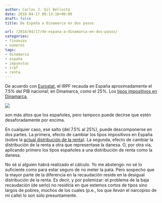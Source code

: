 ```yaml
---
author: Carlos J. Gil Bellosta
date: 2018-04-17 08:13:10+00:00
draft: false
title: De España a Dinamarca en dos pasos

url: /2018/04/17/de-espana-a-dinamarca-en-dos-pasos/
categories:
- finanzas
- números
tags:
- dinamarca
- españa
- impuestos
- irpf
- renta
---
```


De acuerdo con [Eurostat](http://ec.europa.eu/eurostat/statistics-explained/index.php/Tax_revenue_statistics), el IRPF recauda en España aproximadamente el 7.5% del PIB nacional; en Dinamarca, como el 25%. Los [tipos impositivos en Dinamarca](https://home.kpmg.com/xx/en/home/insights/2011/12/Denmark-income-tax.html),

![](/wp-uploads/2018/04/impuestos_dinamarca.png#center)

son más altos que los españoles, pero tampoco puede decirse que estén desaforadamente por encima.

En cualquier caso, ese salto (del 7.5% al 25%), puede descomponerse en dos partes. La primera, efecto de cambiar los tipos impositivos en España (sobre la [actual distribución de la renta](http://nadaesgratis.es/visual/de-la-renta-de-los-ricos-y-de-los-pobres)). La segunda, efecto de cambiar la distribución de la renta a otra que representase la danesa. O, por otra vía, aplicando primero los tipos españoles a una distribución de renta como la danesa.

No sé si alguien habrá realizado el cálculo. Yo me abstengo: no sé lo suficiente como para estar seguro de no meter la pata. Pero sospecho que la mayor parte de la diferencia en la recaudación reside en la desigual distribución de la renta. Es decir, y por polemizar: el problema de la baja recaudación (de serlo) no residiría en que estemos cortos de tipos sino largos de pobres, muchos de los cuales (p.e., los que _llevan_ el narcopiso de mi calle) lo son solo presuntamente.
